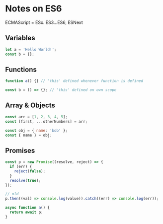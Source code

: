# Notes on ES6

ECMAScript = ESx. ES3...ES6, ESNext

## Variables

```javascript
let a = 'Hello World!';
const b = {};
```

## Functions

```javascript
function a() {} // 'this' defined whenever function is defined

const b = () => {}; // 'this' defined on own scope
```

## Array & Objects

```javascript
const arr = [1, 2, 3, 4, 5];
const [first, ...otherNumbers] = arr;

const obj = { name: 'bob' };
const { name } = obj;
```

## Promises

```javascript
const p = new Promise((resolve, reject) => {
  if (err) {
    reject(false);
  }
  resolve(true);
});

// old
p.then((val) => console.log(value)).catch((err) => console.log(err));

async function a() {
  return await p;
}
```